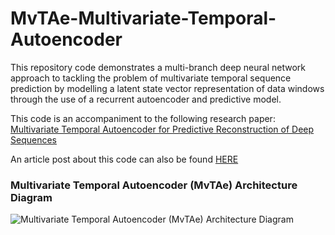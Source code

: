 # MvTAe-Multivariate-Temporal-Autoencoder

This repository code demonstrates a multi-branch deep neural network approach to tackling the problem of multivariate temporal sequence prediction by modelling a latent state vector representation of data windows through the use of a recurrent autoencoder and predictive model.

This code is an accompaniment to the following research paper: [Multivariate Temporal Autoencoder for Predictive Reconstruction of Deep Sequences](https://bit.ly/MvTAe)

An article post about this code can also be found [HERE](https://altumintelligence.com/articles/a/Multivariate-Temporal-Autoencoder-for-Predictive-Reconstruction-of-Deep-Sequences)

### Multivariate Temporal Autoencoder (MvTAe) Architecture Diagram
![Multivariate Temporal Autoencoder (MvTAe) Architecture Diagram](https://github.com/jaungiers/MvTAe-Multivariate-Temporal-Autoencoder/blob/master/mvtae_model_diagram.png)